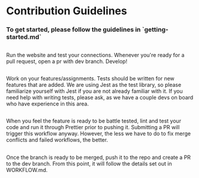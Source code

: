 # Contribution Guidelines

<h3>To get started, please follow the guidelines in `getting-started.md` </h3>

##
Run the website and test your connections.
Whenever you're ready for a pull request, open a pr with dev branch.
Develop!

##
Work on your features/assignments. Tests should be written for new features that are added. We are using Jest as the test library, so please familiarize yourself with Jest if you are not already familiar with it. If you need help with writing tests, please ask, as we have a couple devs on board who have experience in this area.

##
When you feel the feature is ready to be battle tested, lint and test your code and run it through Prettier prior to pushing it. Submitting a PR will trigger this workflow anyway. However, the less we have to do to fix merge conflicts and failed workflows, the better.

##
Once the branch is ready to be merged, push it to the repo and create a PR to the dev branch. From this point, it will follow the details set out in WORKFLOW.md.
